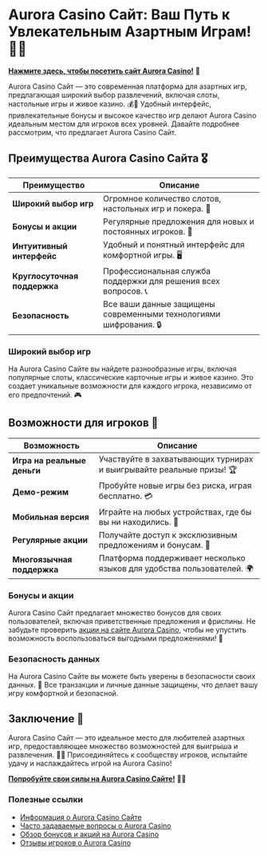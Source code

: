 # Aurora Casino Сайт: Ваш Путь к Увлекательным Азартным Играм! 🎲✨

[**Нажмите здесь, чтобы посетить сайт Aurora Casino!**](https://10trafic-stat2.com/click/668546556bcc6313411604bd/6766/13032/subaccount) 🤑

Aurora Casino Сайт — это современная платформа для азартных игр, предлагающая широкий выбор развлечений, включая слоты, настольные игры и живое казино. 💰🎉 Удобный интерфейс, привлекательные бонусы и высокое качество игр делают Aurora Casino идеальным местом для игроков всех уровней. Давайте подробнее рассмотрим, что предлагает Aurora Casino Сайт.

## Преимущества Aurora Casino Сайта 🎖️

| Преимущество                     | Описание                                                |
|----------------------------------|--------------------------------------------------------|
| **Широкий выбор игр**            | Огромное количество слотов, настольных игр и покера. 🎰 |
| **Бонусы и акции**               | Регулярные предложения для новых и постоянных игроков. 🎁 |
| **Интуитивный интерфейс**        | Удобный и понятный интерфейс для комфортной игры. 🖥️   |
| **Круглосуточная поддержка**     | Профессиональная служба поддержки для решения всех вопросов. 📞 |
| **Безопасность**                 | Все ваши данные защищены современными технологиями шифрования. 🔒 |

### Широкий выбор игр

На Aurora Casino Сайте вы найдете разнообразные игры, включая популярные слоты, классические карточные игры и живое казино. Это создает уникальные возможности для каждого игрока, независимо от его предпочтений. 🎮

## Возможности для игроков 🎲

| Возможность                      | Описание                                                |
|----------------------------------|--------------------------------------------------------|
| **Игра на реальные деньги**      | Участвуйте в захватывающих турнирах и выигрывайте реальные призы! 🏆 |
| **Демо-режим**                  | Пробуйте новые игры без риска, играя бесплатно. 💳    |
| **Мобильная версия**             | Играйте на любых устройствах, где бы вы ни находились. 📱 |
| **Регулярные акции**             | Получайте доступ к эксклюзивным предложениям и бонусам. 🎉 |
| **Многоязычная поддержка**       | Платформа поддерживает несколько языков для удобства пользователей. 🌍 |

### Бонусы и акции

Aurora Casino Сайт предлагает множество бонусов для своих пользователей, включая приветственные предложения и фриспины. Не забудьте проверить [акции на сайте Aurora Casino](https://10trafic-stat2.com/click/668546556bcc6313411604bd/6766/13032/subaccount), чтобы не упустить возможность воспользоваться выгодными предложениями! 🎊

### Безопасность данных

На Aurora Casino Сайте вы можете быть уверены в безопасности своих данных. 🔐 Все транзакции и личные данные защищены, что делает вашу игру комфортной и безопасной.

## Заключение 🎉

Aurora Casino Сайт — это идеальное место для любителей азартных игр, предоставляющее множество возможностей для выигрыша и развлечения. 🌟💸 Присоединяйтесь к сообществу игроков, испытайте удачу и наслаждайтесь игрой на Aurora Casino!

[**Попробуйте свои силы на Aurora Casino Сайте!**](https://10trafic-stat2.com/click/668546556bcc6313411604bd/6766/13032/subaccount) 💪🎊

### Полезные ссылки
- [Информация о Aurora Casino Сайте](https://10trafic-stat2.com/click/668546556bcc6313411604bd/6766/13032/subaccount)
- [Часто задаваемые вопросы о Aurora Casino](https://10trafic-stat2.com/click/668546556bcc6313411604bd/6766/13032/subaccount)
- [Обзор бонусов и акций на Aurora Casino](https://10trafic-stat2.com/click/668546556bcc6313411604bd/6766/13032/subaccount)
- [Отзывы игроков о Aurora Casino](https://10trafic-stat2.com/click/668546556bcc6313411604bd/6766/13032/subaccount)
